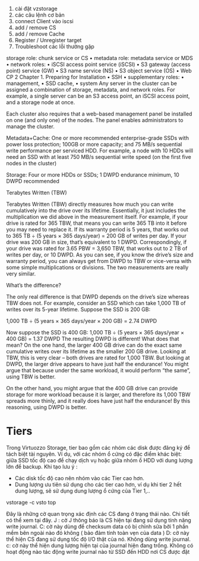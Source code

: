 1. cài đặt vzstorage
2. các câu lệnh cơ bản
3. connect Client vào iscsi
4. add / remove CS
5. add / remove Cache
6. Register / Unregister target
7. Troubleshoot các lỗi thường gặp







storage role: chunk service or CS
• metadata role: metadata service or MDS
• network roles:
• iSCSI access point service (iSCSI)
• S3 gateway (access point) service (GW)
• S3 name service (NS)
• S3 object service (OS)
• Web CP
2
Chapter 1. Preparing for Installation
• SSH
• supplementary roles:
• management,
• SSD cache,
• system
Any server in the cluster can be assigned a combination of storage, metadata, and network roles. For
example, a single server can be an S3 access point, an iSCSI access point, and a storage node at once.

Each cluster also requires that a web-based management panel be installed on one (and only one) of the
nodes. The panel enables administrators to manage the cluster.


Metadata+Cache: One or more recommended
enterprise-grade SSDs with power loss protection;
100GB or more capacity; and 75 MB/s sequential
write performance per serviced HDD. For example,
a node with 10 HDDs will need an SSD with at least
750 MB/s sequential write speed (on the first five
nodes in the cluster)

Storage: Four or more HDDs or SSDs; 1 DWPD
endurance minimum, 10 DWPD recommended

Terabytes Written (TBW)

Terabytes Written (TBW) directly measures how much you can write cumulatively into the drive over its lifetime. Essentially, it just includes the multiplication we did above in the measurement itself. 
For example, if your drive is rated for 365 TBW, that means you can write 365 TB into it before you may need to replace it. 
If its warranty period is 5 years, that works out to 365 TB ÷ (5 years × 365 days/year) = 200 GB of writes per day. If your drive was 200 GB in size, that’s equivalent to 1 DWPD. Correspondingly, if your drive was rated for 3.65 PBW = 3,650 TBW, that works out to 2 TB of writes per day, or 10 DWPD. 
As you can see, if you know the drive’s size and warranty period, you can always get from DWPD to TBW or vice-versa with some simple multiplications or divisions. The two measurements are really very similar. 

What’s the difference?



The only real difference is that DWPD depends on the drive’s size whereas TBW does not. 
For example, consider an SSD which can take 1,000 TB of writes over its 5-year lifetime. 
Suppose the SSD is 200 GB: 

1,000 TB ÷ (5 years × 365 days/year × 200 GB) = 2.74 DWPD 

Now suppose the SSD is 400 GB: 
1,000 TB ÷ (5 years × 365 days/year × 400 GB) = 1.37 DWPD 
The resulting DWPD is different! What does that mean? 
On the one hand, the larger 400 GB drive can do the exact same cumulative writes over its lifetime as the smaller 200 GB drive. Looking at TBW, this is very clear – both drives are rated for 1,000 TBW. But looking at DWPD, the larger drive appears to have just half the endurance! You might argue that because under the same workload, it would perform “the same”, using TBW is better. 



On the other hand, you might argue that the 400 GB drive can provide storage for more workload because it is larger, and therefore its 1,000 TBW spreads more thinly, and it really does have just half the endurance! By this reasoning, using DWPD is better. 

# Tiers
Trong Virtuozzo Storage, tier bao gồm các nhóm các disk được đăng ký để tách biệt tài nguyên. Ví dụ, với các nhóm ổ cứng có đặc điểm khác biệt: giữa SSD tốc độ cao để chạy dịch vụ hoặc giữa nhóm ổ HDD với dung lượng lớn để backup.
Khi tạo lưu ý : 
- Các disk tốc độ cao nên nhóm vào các Tier cao hơn.
- Dung lượng ưu tiên sử dụng cho các tier cao hơn, ví dụ khi tier 2 hết dung lượng, sẽ sử dụng dung lượng ổ cứng của Tier 1,..

vstorage -c vsto top 


Đây là những cờ quan trọng xác định các CS đang ở trạng thái nào. Chi tiết có thể xem tại đây.
J : cờ J thông báo là CS hiện tại đang sử dụng tính năng write journal.
C: cờ này dùng để checksum data có bị chỉnh sửa bởi 1 phần mềm bên ngoài nào đó không ( bảo đảm tính toàn vẹn của data )
D: cờ này thể hiện CS đang sử dụng tốc độ I/O thật của nó. Không dùng write journal.
c: cờ này thể hiện dung lượng hiện tại của journal hiện đang trống. Không có hoạt động nào tác động write journal nào từ SSD đến HDD nơi CS được đặt